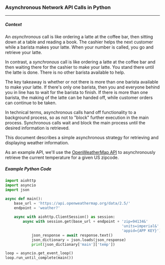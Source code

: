 ### Asynchronous Network API Calls in Python
***
##### Context

An *asynchronous* call is like ordering a latte at the coffee bar, then sitting down at a table and reading a book. The cashier helps the next customer while a barista makes your latte. When your number is called, you go and retrieve your latte.

In contrast, a *synchronous* call is like ordering a latte at the coffee bar and then waiting there for the cashier to make your latte. You stand there until the latte is done. There is no other barista available to help.

The key takeaway is whether or not there is more than one barista available to make your latte. If there's only one barista, then you and everyone behind you in line has to wait for the barista to finish. If there is more than one barista, the making of the latte can be handed off, while customer orders can continue to be taken.

In technical terms, asynchronous calls hand off functionality to a background process, so as not to "block" further execution in the main process. Synchronous calls wait and block the main process until the desired information is retrieved.

This document describes a simple asynchronous strategy for retrieving and displaying weather information.

As an example API, we'll use the [OpenWeatherMap API](https://openweathermap.org) to asynchronously retrieve the current temperature for a given US zipcode.

##### Example Python Code
```python
import aiohttp
import asyncio
import json

async def main():
    base_url = 'https://api.openweathermap.org/data/2.5/'
    endpoint = 'weather?'
    
    async with aiohttp.ClientSession() as session:
        async with session.get(base_url + endpoint + 'zip=94134&'
                                                     'units=imperial&'
                                                     'appid={APP KEY}') as response:
            json_response = await response.text()
            json_dictionary = json.loads(json_response)
            print(json_dictionary['main']['temp'])

loop = asyncio.get_event_loop()
loop.run_until_complete(main())
```
